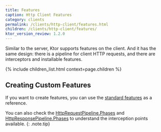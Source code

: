 ```yaml
---
title: Features
caption: Http Client Features
category: clients
permalink: /clients/http-client/features.html
children: /clients/http-client/features/
ktor_version_review: 1.2.0
---
```


Similar to the server, Ktor supports features on the client. And it has the same design:
there is a pipeline for client HTTP requests, and there are interceptors and installable features.

{% include children_list.html context=page.children %}

## Creating Custom Features

If you want to create features, you can use the [standard features](https://github.com/ktorio/ktor/tree/master/ktor-client/ktor-client-core/common/src/io/ktor/client/features) as a reference.

You can also check the [HttpRequestPipeline.Phases](https://github.com/ktorio/ktor/blob/master/ktor-client/ktor-client-core/common/src/io/ktor/client/request/HttpRequestPipeline.kt)
and [HttpResponsePipeline.Phases](https://github.com/ktorio/ktor/blob/master/ktor-client/ktor-client-core/common/src/io/ktor/client/response/HttpResponsePipeline.kt)
to understand the interception points available.
{: .note.tip}
